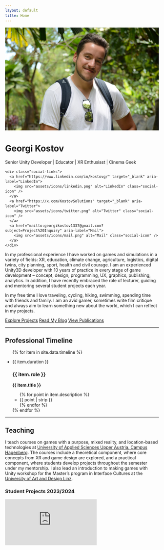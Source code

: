 ```yaml
---
layout: default
title: Home
---
```


<div class="profile-container">
  <img src="assets/me.jpeg" alt="Georgi Kostov" class="profile-image" />

  <div class="profile-info">
    <h1 class="profile-name">Georgi Kostov</h1>
    <p class="profile-tagline">Senior Unity Developer | Educator | XR Enthusiast | Cinema Geek</p>

    <div class="social-links">
      <a href="https://www.linkedin.com/in/kostovg/" target="_blank" aria-label="LinkedIn">
        <img src="assets/icons/linkedin.png" alt="LinkedIn" class="social-icon" />
      </a>
      <a href="https://x.com/KostovSolutions" target="_blank" aria-label="Twitter">
        <img src="assets/icons/twitter.png" alt="Twitter" class="social-icon" />
      </a>
      <a href="mailto:georgikostov1337@gmail.com?subject=Project%20Inquiry" aria-label="Mail">
        <img src="assets/icons/mail.png" alt="Mail" class="social-icon" />
      </a>
    </div>
  </div>
</div>

In my professional experience I have worked on games and simulations in a variety of fields: XR, education, climate change, agriculture, logistics, digital twins, city planning, sport, health and civil courage. I am an experienced Unity3D developer with 10 years of practice in every stage of game development – concept, design, programming, UX, graphics, publishing, analytics. In addition, I have recently embraced the role of lecturer, guiding and mentoring several student projects each year.

In my free time I love traveling, cycling, hiking, swimming, spending time with friends and family. I am an avid gamer, sometimes write film critique and always aim to learn something new about the world, which I can reflect in my projects.

<div class="button-group">
  <a href="{{ '/pages/projects/' | relative_url }}" class="button-link">Explore Projects</a>
  <a href="{{ '/pages/blog/' | relative_url }}" class="button-link">Read My Blog</a>
  <a href="{{ '/pages/publications/' | relative_url }}" class="button-link">View Publications</a>
</div>

---

## Professional Timeline
<ul class="timeline">
  {% for item in site.data.timeline %}
    <li class="timeline-item">
      <p class="timeline-date">{{ item.duration }}</p>
      <div class="timeline-content">
        <h3>{{ item.role }}</h3>
        <p><strong>{{ item.title }}</strong></p>
        <ul>
          {% for point in item.description %}
            <li>{{ point | strip }}</li>
          {% endfor %}
        </ul>
      </div>
    </li>
  {% endfor %}
</ul>

---

## Teaching
I teach courses on games with a purpose, mixed reality, and location-based technologies at [University of Applied Sciences Upper Austria, Campus Hagenberg](https://fh-ooe.at/campus-hagenberg). The courses include a theoretical component, where core concepts from XR and game design are explored, and a practical component, where students develop projects throughout the semester under my mentorship. I also lead an introduction to making games with Unity workshop for the Master’s program in Interface Cultures at the [University of Art and Design Linz](https://www.kunstuni-linz.at/en/studies/degree-programmes/interface-cultures/master-programme/courses).

### Student Projects 2023/2024
<div class="video-container">
    <iframe 
        src="https://www.youtube.com/embed/11QtNfz-3rc?si=LaHVU8-6pop8pJYK" 
        title="YouTube video player" 
        frameborder="0" 
        allow="accelerometer; autoplay; clipboard-write; encrypted-media; gyroscope; picture-in-picture; web-share" 
        referrerpolicy="strict-origin-when-cross-origin" 
        allowfullscreen>
    </iframe>
</div>